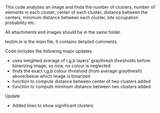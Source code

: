 This code analyses an image and finds the number of clusters, number of elements in each cluster, center of each cluster, distance between the centers, minimum distance between each cluster, site occupation probability etc.




All attachments and images should be in the same folder.

testim.m is the main file, it contains detailed comments.

Code includes the following major updates
- uses weighted average of r,g,b layers' graythresh thresholds before binarizing image, so now, no colour is neglected
- finds the exact r,g,b colour threshold (from average graythresh) above/below which image is binarized 
- function to compute distance between center of two clusters added
- function to compute minimum distance between two clusters added

Update
+ Added lines to show significant clusters
